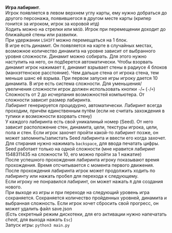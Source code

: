 **Игра лабиринт**.\
Игрок появляется в левом верхнем углу карты, ему нужно добраться до другого персонажа, появившегося в другом месте карты
(крипер гонится за игроком, игрок за коровой итд)\
Ходить можно на стрелки или `WASD`.
Игрок при перемещении доходит до ближайшей стены или развилки.\
При удержании `LSHIFT` можно перемещаться на 1 блок.\
В игре есть динамит. Он появляется на карте в случайных местах, возможное количество динамита на уровне зависит от
выбранного уровня сложности. Динамит можно собирать. Для этого нужно наступить на него, он подберется автоматически.
Чтобы взорвать динамит игрок нажимает `E`, динамит взрывает стены в радиусе 4 блоков (манхэттенское расстояние). Чем
дальше стена от игрока стена, тем меньше шанс её взрыва. При первом запуске игры игроку дается 10 динамита.
В игре есть система сложности. Для уменьшения/увеличения сложности игрок должен использовать кнопки `-`/`=` (`-`/`+`)
Сложность от 2 до исчерпания возможностей компьютера. От сложности зависит размер лабиринта.\
Лабиринт генерируется _процедурно_, автоматически. Лабиринт всегда проходим, причём единственным путём (если не считать
захождения в тупики и возможности взорвать стену)\
У каждого лабиринта есть свой уникалиный номер (Seed). От него зависит расположение стен, динамита, цели, текстуры
игрока, цели, пола и стен.
Если игрок захочет пройти какой-то лабиринт позже, он может запомнить/запистать Seed лабиринта и ввести его когда
захочет. Для стирания нужно нажимать `backspace`, для ввода печатать цифры. Seed работает только на одной сложности (мне
нравится лабиринт 1548311435 на сложности 10, его можно пройти за 1 нажатие)\
После успешного прохождения лабиринта игроку показывают время прохождения. Время отсчитывается с момента первого
движения. После прохождения лабиринта игрок может продолжить ходить по лабиринту или нажать пробел для перехода к
следующему.\
Если игроку не понравился лабиринт, он может нажать `R` для создания нового.\
При выходе из игры и при переходе на следующий уровень игра сохраняется. Сохраняется количество пройденных уровней,
динамита и выбранная сложность. Если игрок хочет сбросить свой прогресс, он может удалить файл save.json\
(Есть секретный режим дискотеки, для его активации нужно напечатать _cheat_, для выхода нажать `Esc`)\
Запуск игры: `python3 main.py`